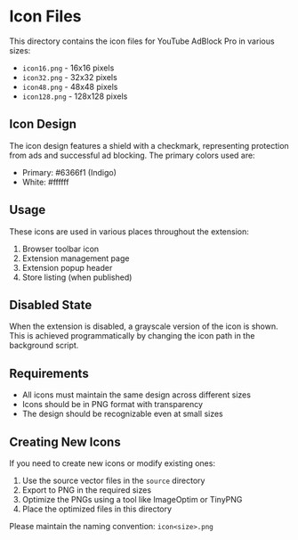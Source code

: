 # Icon Files

This directory contains the icon files for YouTube AdBlock Pro in various sizes:

- `icon16.png` - 16x16 pixels
- `icon32.png` - 32x32 pixels
- `icon48.png` - 48x48 pixels
- `icon128.png` - 128x128 pixels

## Icon Design

The icon design features a shield with a checkmark, representing protection from ads and successful ad blocking. The primary colors used are:

- Primary: #6366f1 (Indigo)
- White: #ffffff

## Usage

These icons are used in various places throughout the extension:

1. Browser toolbar icon
2. Extension management page
3. Extension popup header
4. Store listing (when published)

## Disabled State

When the extension is disabled, a grayscale version of the icon is shown. This is achieved programmatically by changing the icon path in the background script.

## Requirements

- All icons must maintain the same design across different sizes
- Icons should be in PNG format with transparency
- The design should be recognizable even at small sizes

## Creating New Icons

If you need to create new icons or modify existing ones:

1. Use the source vector files in the `source` directory
2. Export to PNG in the required sizes
3. Optimize the PNGs using a tool like ImageOptim or TinyPNG
4. Place the optimized files in this directory

Please maintain the naming convention: `icon<size>.png`
